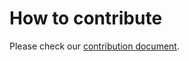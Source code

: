 # How to contribute <a name="top"/>

Please check our [contribution document](https://github.com/HumanBrainProject/openMINDS/blob/main/CONTRIBUTING.md).
